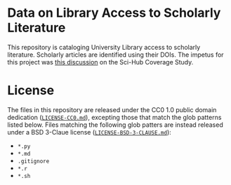 # Data on Library Access to Scholarly Literature

This repository is cataloging University Library access to scholarly literature.
Scholarly articles are identified using their DOIs.
The impetus for this project was [this discussion](https://github.com/greenelab/scihub-manuscript/issues/21 "Potential followup: comparison to authorized access") on the Sci-Hub Coverage Study.

# License

The files in this repository are released under the CC0 1.0 public domain dedication ([`LICENSE-CC0.md`](LICENSE-CC0.md)), excepting those that match the glob patterns listed below.
Files matching the following glob patters are instead released under a BSD 3-Claue license ([`LICENSE-BSD-3-CLAUSE.md`](LICENSE-BSD-3-CLAUSE.md)):

- `*.py`
- `*.md`
- `.gitignore`
- `*.r`
- `*.sh`
